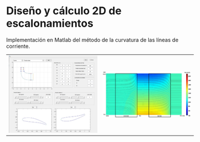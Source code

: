 # Diseño y cálculo 2D de escalonamientos

Implementación en Matlab del método de la curvatura de las líneas de corriente.

| | |
:-------------------------:|:-------------------------:
![interface](static/images/interface.jpg "title-1") | ![interface2](static/images/interface2.jpg "interface-2") 
